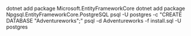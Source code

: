 dotnet add package Microsoft.EntityFrameworkCore
dotnet add package Npgsql.EntityFrameworkCore.PostgreSQL
psql -U postgres -c "CREATE DATABASE \"Adventureworks\";"
psql -d Adventureworks -f install.sql -U postgres

